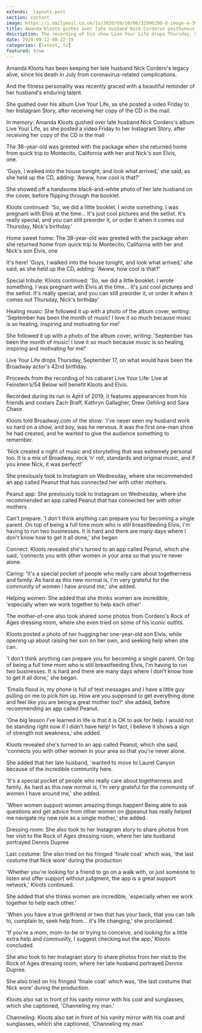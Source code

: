 ```yaml
---
extends: _layouts.post
section: content
image: https://i.dailymail.co.uk/1s/2020/09/10/06/32996296-0-image-a-39_1599715834849.jpg 
title: Amanda Kloots gushes over late husband Nick Corderos posthumous Live Your Life album release 
description: The recording of his show Live Your Life drops Thursday, September 17, on what would have been the Broadway actors 42nd birthday, with proceeds benefitting Kloots and their one-year-old son Elvis. 
date: 2020-09-12-08-22-19 
categories: [latest, tv] 
featured: true 
--- 
```

Amanda Kloots has been keeping her late husband Nick Cordero's legacy alive, since his death in July from coronavirus-related complications.

And the fitness personality was recently graced with a beautiful reminder of her husband's enduring talent.

She gushed over his album Live Your Life, as she posted a video Friday to her Instagram Story, after receiving her copy of the CD in the mail.

In memory: Amanda Kloots gushed over late husband Nick Cordero's album Live Your Life, as she posted a video Friday to her Instagram Story, after receiving her copy of the CD in the mail

The 38-year-old was greeted with the package when she returned home from quick trip to Montecito, California with her and Nick's son Elvis, one.     

'Guys, I walked into the house tonight, and look what arrived,' she said, as she held up the CD, adding: 'Awww, how cool is that?'

She showed off a handsome black-and-white photo of her late husband on the cover, before flipping through the booklet.

Kloots continued: 'So, we did a little booklet. I wrote something. I was pregnant with Elvis at the time... It's just cool pictures and the setlist. It's really special, and you can still preorder it, or order it when it comes out Thursday, Nick's birthday.'

Home sweet home: The 38-year-old was greeted with the package when she returned home from quick trip to Montecito, California with her and Nick's son Elvis, one

It's here! 'Guys, I walked into the house tonight, and look what arrived,' she said, as she held up the CD, adding: 'Awww, how cool is that?'

Special tribute: Kloots continued: 'So, we did a little booklet. I wrote something. I was pregnant with Elvis at the time... It's just cool pictures and the setlist. It's really special, and you can still preorder it, or order it when it comes out Thursday, Nick's birthday'

Healing music: She followed it up with a photo of the album cover, writing: 'September has been the month of music! I love it so much because music is so healing, inspiring and motivating for me!'

She followed it up with a photo of the album cover, writing: 'September has been the month of music! I love it so much because music is so healing, inspiring and motivating for me!'

Live Your Life drops Thursday, September 17, on what would have been the Broadway actor's 42nd birthday.

Proceeds from the recording of his cabaret Live Your Life: Live at Feinstein’s/54 Below will benefit Kloots and Elvis.

Recorded during its run in April of 2019, it features appearances from his friends and costars Zach Braff, Kathryn Gallagher, Drew Gehling and Sara Chase.

Kloots told Broadway.com of the show: 'I’ve never seen my husband work so hard on a show, and boy, was he nervous. It was the first one-man show he had created, and he wanted to give the audience something to remember. 

'Nick created a night of music and storytelling that was extremely personal too. It is a mix of Broadway, rock ‘n’ roll, standards and original music, and if you knew Nick, it was perfect!'    

She previously took to Instagram on Wednesday, where she recommended an app called Peanut that has connected her with other mothers. 

Peanut app: She previously took to Instagram on Wednesday, where she recommended an app called Peanut that has connected her with other mothers

Can't prepare: 'I don't think anything can prepare you for becoming a single parent. On top of being a full time mom who is still breastfeeding Elvis, I'm having to run two businesses. It is hard and there are many days where I don't know how to get it all done,' she began

Connect: Kloots revealed she's turned to an app called Peanut, which she said, 'connects you with other women in your area so that you're never alone.

Caring: 'It's a special pocket of people who really care about togetherness and family. As hard as this new normal is, I'm very grateful for the community of women I have around me,' she added.

Helping women: She added that she thinks women are incredible, 'especially when we work together to help each other'

The mother-of-one also took shared some photos from Cordero's Rock of Ages dressing room, where she even tried on some of his iconic outfits.

Kloots posted a photo of her hugging her one-year-old son Elvis, while opening up about raising her son on her own, and seeking help when she can. 

'I don't think anything can prepare you for becoming a single parent. On top of being a full time mom who is still breastfeeding Elvis, I'm having to run two businesses. It is hard and there are many days where I don't know how to get it all done,' she began.

'Emails flood in, my phone is full of text messages and I have a little guy pulling on me to pick him up. How are you supposed to get everything done and feel like you are being a great mother too?' she added, before recommending an app called Peanut.

'One big lesson I’ve learned in life is that it is OK to ask for help. I would not be standing right now if I didn’t have help! In fact, I believe it shows a sign of strength not weakness,' she added.

Kloots revealed she's turned to an app called Peanut, which she said, 'connects you with other women in your area so that you're never alone. 

She added that her late husband, 'wanted to move to Laurel Canyon because of the incredible community here. 

'It's a special pocket of people who really care about togetherness and family. As hard as this new normal is, I'm very grateful for the community of women I have around me,' she added.

'When women support women amazing things happen! Being able to ask questions and get advice from other women on @peanut has really helped me navigate my new role as a single mother,' she added.

Dressing room: She also took to her Instagram story to share photos from her visit to the Rock of Ages dressing room, where her late husband portrayed Dennis Dupree

Last costume: She also tried on his fringed 'finale coat' which was, 'the last costume that Nick wore' during the production

'Whether you're looking for a friend to go on a walk with, or just someone to listen and offer support without judgment, the app is a great support network,' Kloots continued.

She added that she thinks women are incredible, 'especially when we work together to help each other.'

'When you have a true girlfriend or two that has your back, that you can talk to, complain to, seek help from... it's life changing,' she proclaimed.

'If you're a mom, mom-to-be or trying to conceive, and looking for a little extra help and community, I suggest checking out the app,' Kloots concluded.

She also took to her Instagram story to share photos from her visit to the Rock of Ages dressing room, where her late husband portrayed Dennis Dupree.

She also tried on his fringed 'finale coat' which was, 'the last costume that Nick wore' during the production.

Kloots also sat in front of his vanity mirror with his coat and sunglasses, which she captioned, 'Channeling my man.'

Channeling: Kloots also sat in front of his vanity mirror with his coat and sunglasses, which she captioned, 'Channeling my man'

